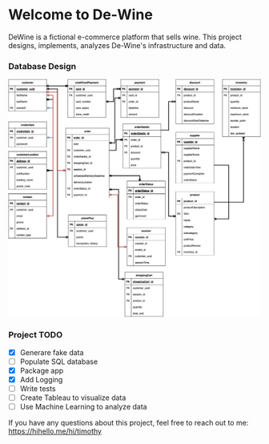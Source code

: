 # Welcome to De-Wine

DeWine is a fictional e-commerce platform that sells wine. This project designs, implements, analyzes 
De-Wine's infrastructure and data. 

### Database Design

![DeWineDatabase.png](https://github.com/TimPerera/dewine/blob/ce7e0f4532b20283cb6db3537693e2c712ab9ee1/DeWineDatabase.png)



### **Project TODO**
- [X] Generare fake data
- [ ] Populate SQL database
- [X] Package app
- [X] Add Logging
- [ ] Write tests
- [ ] Create Tableau to visualize data
- [ ] Use Machine Learning to analyze data

If you have any questions about this project, feel free to reach out to me: https://hihello.me/hi/timothy